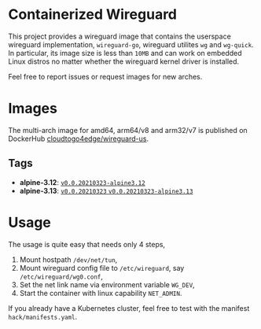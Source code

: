 # Containerized Wireguard

This project provides a wireguard image that contains the userspace wireguard implementation, `wireguard-go`, wireguard utilites `wg` and `wg-quick`.
In particular, its image size is less than `10MB` and can work on embedded Linux distros no matter whether the wireguard kernel driver is installed.

Feel free to report issues or request images for new arches.

# Images

The multi-arch image for amd64, arm64/v8 and arm32/v7 is published on DockerHub [cloudtogo4edge/wireguard-us](https://hub.docker.com/r/cloudtogo4edge/wireguard-us).

## Tags

* **alpine-3.12**: [`v0.0.20210323-alpine3.12`](https://github.com/cloudtogo/containerized-wireguard/blob/master/alpine-3.12.dockerfile)
* **alpine-3.13**: [`v0.0.20210323` `v0.0.20210323-alpine3.13`](https://github.com/cloudtogo/containerized-wireguard/blob/master/alpine-3.13.dockerfile)

# Usage

The usage is quite easy that needs only 4 steps,

1. Mount hostpath `/dev/net/tun`,
2. Mount wireguard config file to `/etc/wireguard`, say `/etc/wireguard/wg0.conf`,
3. Set the net link name via environment variable `WG_DEV`,
4. Start the container with linux capability `NET_ADMIN`.

If you already have a Kubernetes cluster, feel free to test with the manifest `hack/manifests.yaml`.